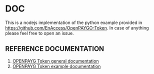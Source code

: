 # DOC

This is a nodejs implementation of the python example provided in https://github.com/EnAccess/OpenPAYGO-Token. 
In case of anything please feel free to open an issue.

## REFERENCE DOCUMENTATION

1. [OPENPAYG Token general documentation](https://github.com/EnAccess/OpenPAYGO/blob/master/documentation/general_documentation.pdf)  
2. [OPENPAYG Token example documentation](https://github.com/EnAccess/OpenPAYGO-Token/blob/master/documentation/example_implementation_documentation.pdf) 
